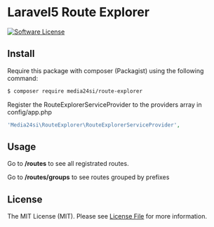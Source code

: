 # Laravel5 Route Explorer

[![Software License](https://img.shields.io/badge/license-MIT-brightgreen.svg?style=flat-square)](LICENSE.md)

## Install

Require this package with composer (Packagist) using the following command:

``` bash
$ composer require media24si/route-explorer
```

Register the RouteExplorerServiceProvider to the providers array in config/app.php

``` php
'Media24si\RouteExplorer\RouteExplorerServiceProvider',
```

## Usage

Go to **/routes** to see all registrated routes.

Go to **/routes/groups** to see routes grouped by prefixes

## License

The MIT License (MIT). Please see [License File](LICENSE.md) for more information.
